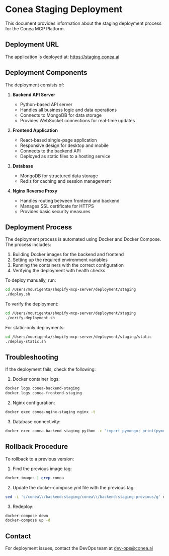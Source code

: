 # Conea Staging Deployment

This document provides information about the staging deployment process for the Conea MCP Platform.

## Deployment URL

The application is deployed at: https://staging.conea.ai

## Deployment Components

The deployment consists of:

1. **Backend API Server**
   - Python-based API server
   - Handles all business logic and data operations
   - Connects to MongoDB for data storage
   - Provides WebSocket connections for real-time updates

2. **Frontend Application**
   - React-based single-page application
   - Responsive design for desktop and mobile
   - Connects to the backend API
   - Deployed as static files to a hosting service

3. **Database**
   - MongoDB for structured data storage
   - Redis for caching and session management

4. **Nginx Reverse Proxy**
   - Handles routing between frontend and backend
   - Manages SSL certificate for HTTPS
   - Provides basic security measures

## Deployment Process

The deployment process is automated using Docker and Docker Compose. The process includes:

1. Building Docker images for the backend and frontend
2. Setting up the required environment variables
3. Running the containers with the correct configuration
4. Verifying the deployment with health checks

To deploy manually, run:

```bash
cd /Users/mourigenta/shopify-mcp-server/deployment/staging
./deploy.sh
```

To verify the deployment:

```bash
cd /Users/mourigenta/shopify-mcp-server/deployment/staging
./verify-deployment.sh
```

For static-only deployments:

```bash
cd /Users/mourigenta/shopify-mcp-server/deployment/staging/static
./deploy-static.sh
```

## Troubleshooting

If the deployment fails, check the following:

1. Docker container logs:
```bash
docker logs conea-backend-staging
docker logs conea-frontend-staging
```

2. Nginx configuration:
```bash
docker exec conea-nginx-staging nginx -t
```

3. Database connectivity:
```bash
docker exec conea-backend-staging python -c "import pymongo; print(pymongo.MongoClient('mongodb://mongo:27017/').admin.command('ping'))"
```

## Rollback Procedure

To rollback to a previous version:

1. Find the previous image tag:
```bash
docker images | grep conea
```

2. Update the docker-compose.yml file with the previous tag:
```bash
sed -i 's/conea\\/backend:staging/conea\\/backend:staging-previous/g' docker-compose.yml
```

3. Redeploy:
```bash
docker-compose down
docker-compose up -d
```

## Contact

For deployment issues, contact the DevOps team at dev-ops@conea.ai
